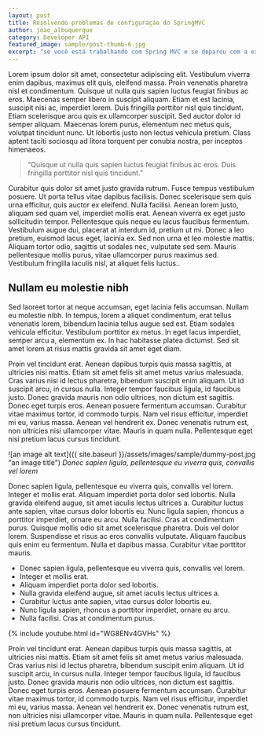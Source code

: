 ```yaml
---
layout: post
title: Resolvendo problemas de configuração do SpringMVC
author: joao_albuquerque
category: Developer API
featured_image: sample/post-thumb-6.jpg
excerpt: "se você está trabalhando com Spring MVC e se deparou com a exception: Could not find acceptable representation este artigo visa ajudar a resolver este problema."
---
```


Lorem ipsum dolor sit amet, consectetur adipiscing elit. Vestibulum viverra enim dapibus, maximus elit quis, eleifend massa. Proin venenatis pharetra nisl et condimentum. Quisque ut nulla quis sapien luctus feugiat finibus ac eros. Maecenas semper libero in suscipit aliquam. Etiam et est lacinia, suscipit nisi ac, imperdiet lorem. Duis fringilla porttitor nisl quis tincidunt. Etiam scelerisque arcu quis ex ullamcorper suscipit. Sed auctor dolor id semper aliquam. Maecenas lorem purus, elementum nec metus quis, volutpat tincidunt nunc. Ut lobortis justo non lectus vehicula pretium. Class aptent taciti sociosqu ad litora torquent per conubia nostra, per inceptos himenaeos.

> “Quisque ut nulla quis sapien luctus feugiat finibus ac eros. Duis fringilla porttitor nisl quis tincidunt.”

Curabitur quis dolor sit amet justo gravida rutrum. Fusce tempus vestibulum posuere. Ut porta tellus vitae dapibus facilisis. Donec scelerisque sem quis urna efficitur, quis auctor ex eleifend. Nulla facilisi. Aenean lorem justo, aliquam sed quam vel, imperdiet mollis erat. Aenean viverra ex eget justo sollicitudin tempor. Pellentesque quis neque eu lacus faucibus fermentum. Vestibulum augue dui, placerat at interdum id, pretium ut mi. Donec a leo pretium, euismod lacus eget, lacinia ex. Sed non urna et leo molestie mattis. Aliquam tortor odio, sagittis ut sodales nec, vulputate sed sem. Mauris pellentesque mollis purus, vitae ullamcorper purus maximus sed. Vestibulum fringilla iaculis nisl, at aliquet felis luctus..

## Nullam eu molestie nibh

Sed laoreet tortor at neque accumsan, eget lacinia felis accumsan. Nullam eu molestie nibh. In tempus, lorem a aliquet condimentum, erat tellus venenatis lorem, bibendum lacinia tellus augue sed est. Etiam sodales vehicula efficitur. Vestibulum porttitor ex metus. In eget lacus imperdiet, semper arcu a, elementum ex. In hac habitasse platea dictumst. Sed sit amet lorem at risus mattis gravida sit amet eget diam.

Proin vel tincidunt erat. Aenean dapibus turpis quis massa sagittis, at ultricies nisi mattis. Etiam sit amet felis sit amet metus varius malesuada. Cras varius nisi id lectus pharetra, bibendum suscipit enim aliquam. Ut id suscipit arcu, in cursus nulla. Integer tempor faucibus ligula, id faucibus justo. Donec gravida mauris non odio ultrices, non dictum est sagittis. Donec eget turpis eros. Aenean posuere fermentum accumsan. Curabitur vitae maximus tortor, id commodo turpis. Nam vel risus efficitur, imperdiet mi eu, varius massa. Aenean vel hendrerit ex. Donec venenatis rutrum est, non ultricies nisi ullamcorper vitae. Mauris in quam nulla. Pellentesque eget nisi pretium lacus cursus tincidunt.

![an image alt text]({{ site.baseurl }}/assets/images/sample/dummy-post.jpg "an image title")
*Donec sapien ligula, pellentesque eu viverra quis, convallis vel lorem*

Donec sapien ligula, pellentesque eu viverra quis, convallis vel lorem. Integer et mollis erat. Aliquam imperdiet porta dolor sed lobortis. Nulla gravida eleifend augue, sit amet iaculis lectus ultrices a. Curabitur luctus ante sapien, vitae cursus dolor lobortis eu. Nunc ligula sapien, rhoncus a porttitor imperdiet, ornare eu arcu. Nulla facilisi. Cras at condimentum purus. Quisque mollis odio sit amet scelerisque pharetra. Duis vel dolor lorem. Suspendisse et risus ac eros convallis vulputate. Aliquam faucibus quis enim eu fermentum. Nulla et dapibus massa. Curabitur vitae porttitor mauris.

* Donec sapien ligula, pellentesque eu viverra quis, convallis vel lorem. 
* Integer et mollis erat. 
* Aliquam imperdiet porta dolor sed lobortis. 
* Nulla gravida eleifend augue, sit amet iaculis lectus ultrices a. 
* Curabitur luctus ante sapien, vitae cursus dolor lobortis eu. 
* Nunc ligula sapien, rhoncus a porttitor imperdiet, ornare eu arcu. 
* Nulla facilisi. Cras at condimentum purus. 

{% include youtube.html id="WG8ENv4GVHs" %}

Proin vel tincidunt erat. Aenean dapibus turpis quis massa sagittis, at ultricies nisi mattis. Etiam sit amet felis sit amet metus varius malesuada. Cras varius nisi id lectus pharetra, bibendum suscipit enim aliquam. Ut id suscipit arcu, in cursus nulla. Integer tempor faucibus ligula, id faucibus justo. Donec gravida mauris non odio ultrices, non dictum est sagittis. Donec eget turpis eros. Aenean posuere fermentum accumsan. Curabitur vitae maximus tortor, id commodo turpis. Nam vel risus efficitur, imperdiet mi eu, varius massa. Aenean vel hendrerit ex. Donec venenatis rutrum est, non ultricies nisi ullamcorper vitae. Mauris in quam nulla. Pellentesque eget nisi pretium lacus cursus tincidunt.
